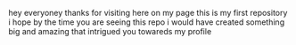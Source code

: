 hey everyoney thanks for visiting here on my page this is my first repository 
i hope by the time you are seeing this repo i would have created something big and amazing that  intrigued you towareds my profile 

